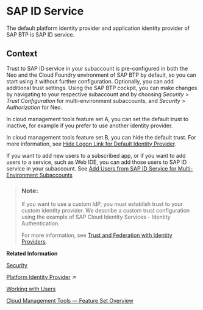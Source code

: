 <!-- loiod6a8db70bdde459f92f2837349f95090 -->

# SAP ID Service

The default platform identity provider and application identity provider of SAP BTP is SAP ID service.



## Context

Trust to SAP ID service in your subaccount is pre-configured in both the Neo and the Cloud Foundry environment of SAP BTP by default, so you can start using it without further configuration. Optionally, you can add additional trust settings. Using the SAP BTP cockpit, you can make changes by navigating to your respective subaccount and by choosing *Security* \> *Trust Configuration* for multi-environment subaccounts, and *Security* \> *Authorization* for Neo.

In cloud management tools feature set A, you can set the default trust to inactive, for example if you prefer to use another identity provider.

In cloud management tools feature set B, you can hide the default trust. For more information, see [Hide Logon Link for Default Identity Provider](hide-logon-link-for-default-identity-provider-9e3d457.md).

If you want to add new users to a subscribed app, or if you want to add users to a service, such as Web IDE, you can add those users to SAP ID service in your subaccount. See [Add Users from SAP ID Service for Multi-Environment Subaccounts](add-users-from-sap-id-service-for-multi-environment-subaccounts-760ab77.md)

> ### Note:  
> If you want to use a custom IdP, you must establish trust to your custom identity provider. We describe a custom trust configuration using the example of SAP Cloud Identity Services - Identity Authentication.
> 
> For more information, see [Trust and Federation with Identity Providers](trust-and-federation-with-identity-providers-cb1bc8f.md).

**Related Information**  


[Security](../60-security/security-e129aa2.md "Use the security features and functions of SAP BTP to support the security policies of your organization.")

[Platform Identity Provider](https://help.sap.com/viewer/ea72206b834e4ace9cd834feed6c0e09/Cloud/en-US/80edbe70b8f3478d8a59c21a91a47aa6.html "The platform identity provider is the user base for access to your SAP BTP subaccount in the Neo environment. The default user base is provided by SAP ID Service. You can switch to an Identity Authentication tenant if you want to use a custom user base.") :arrow_upper_right:



[Working with Users](working-with-users-2c91f88.md "In the SAP BTP cockpit, you can see the users of your global account or subaccount, user-related identity provider information, and their authorizations. In a user's overview, you can create and delete users, and assign role collections. You can also display an overview of the role collections, where you can drill down all the way to the role, and see the application that the role is belongs to.")

[Cloud Management Tools — Feature Set Overview](../10-concepts/cloud-management-tools-feature-set-overview-caf4e4e.md "Cloud management tools represent the group of technologies designed for managing SAP BTP.")

